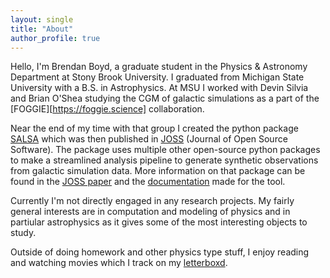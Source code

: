 ```yaml
---
layout: single
title: "About"
author_profile: true
---
```


Hello, I'm Brendan Boyd, a graduate student in the Physics & Astronomy Department at Stony Brook University. I graduated from Michigan State University with a B.S. in Astrophysics. At MSU I worked with Devin Silvia and Brian O'Shea studying the CGM of galactic simulations as a part of the [FOGGIE][https://foggie.science] collaboration.

Near the end of my time with that group I created the python package [SALSA](https://github.com/biboyd/SALSA) which was then published in [JOSS][salsa-paper] (Journal of Open Source Software). The package uses multiple other open-source python packages to make a streamlined analysis pipeline to generate synthetic observations from galactic simulation data. More information on that package can be found in the [JOSS paper][salsa-paper] and the [documentation](https://salsa.readthedocs.io/en/latest/?badge=latest) made for the tool.

Currently I'm not directly engaged in any research projects. My fairly general interests are in computation and modeling of physics and in partiular astrophysics as it gives some of the most interesting objects to study. 

Outside of doing homework and other physics type stuff, I enjoy reading and watching movies which I track on my [letterboxd](https://letterboxd.com/bbbyeah/). 

[salsa-paper]: https://joss.theoj.org/papers/10.21105/joss.02581
